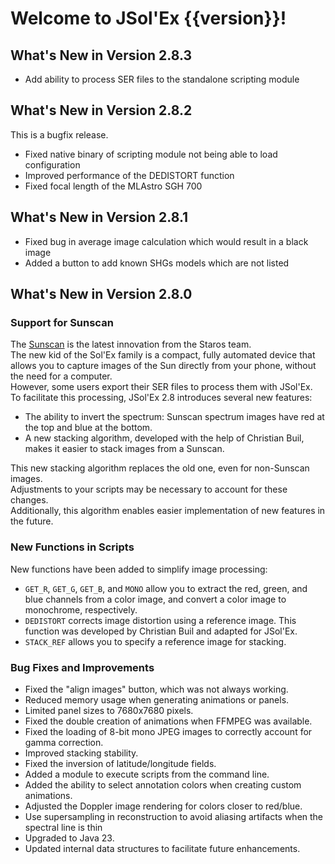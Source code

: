 # Welcome to JSol'Ex {{version}}!

## What's New in Version 2.8.3

- Add ability to process SER files to the standalone scripting module

## What's New in Version 2.8.2

This is a bugfix release.

- Fixed native binary of scripting module not being able to load configuration
- Improved performance of the DEDISTORT function
- Fixed focal length of the MLAstro SGH 700

## What's New in Version 2.8.1

- Fixed bug in average image calculation which would result in a black image
- Added a button to add known SHGs models which are not listed

## What's New in Version 2.8.0

### Support for Sunscan

The [Sunscan](https://www.sunscan.net/) is the latest innovation from the Staros team.  
The new kid of the Sol'Ex family is a compact, fully automated device that allows you to capture images of the Sun directly from your phone, without the need for a computer.  
However, some users export their SER files to process them with JSol'Ex.  
To facilitate this processing, JSol'Ex 2.8 introduces several new features:

- The ability to invert the spectrum: Sunscan spectrum images have red at the top and blue at the bottom.
- A new stacking algorithm, developed with the help of Christian Buil, makes it easier to stack images from a Sunscan.

This new stacking algorithm replaces the old one, even for non-Sunscan images.  
Adjustments to your scripts may be necessary to account for these changes.  
Additionally, this algorithm enables easier implementation of new features in the future.

### New Functions in Scripts

New functions have been added to simplify image processing:

- `GET_R`, `GET_G`, `GET_B`, and `MONO` allow you to extract the red, green, and blue channels from a color image, and convert a color image to monochrome, respectively.
- `DEDISTORT` corrects image distortion using a reference image. This function was developed by Christian Buil and adapted for JSol'Ex.
- `STACK_REF` allows you to specify a reference image for stacking.

### Bug Fixes and Improvements

- Fixed the "align images" button, which was not always working.
- Reduced memory usage when generating animations or panels.
- Limited panel sizes to 7680x7680 pixels.
- Fixed the double creation of animations when FFMPEG was available.
- Fixed the loading of 8-bit mono JPEG images to correctly account for gamma correction.
- Improved stacking stability.
- Fixed the inversion of latitude/longitude fields.
- Added a module to execute scripts from the command line.
- Added the ability to select annotation colors when creating custom animations.
- Adjusted the Doppler image rendering for colors closer to red/blue.
- Use supersampling in reconstruction to avoid aliasing artifacts when the spectral line is thin
- Upgraded to Java 23.
- Updated internal data structures to facilitate future enhancements.
